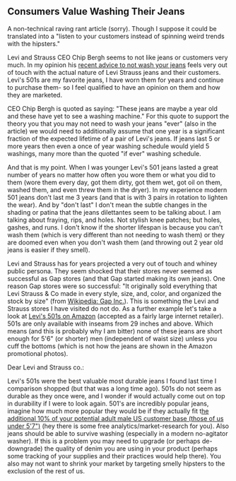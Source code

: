 ## Consumers Value Washing Their Jeans

A non-technical raving rant article (sorry).  Though I suppose it could be translated into a "listen to your customers instead of spinning weird trends with the hipsters."

Levi and Strauss CEO Chip Bergh seems to not like jeans or customers very much.  In my opinion his <a href="http://abcnews.go.com/blogs/lifestyle/2014/05/why-levis-ceo-says-to-stop-washing-your-jeans/" rel="external">recent advice to not wash your jeans</a> feels very out of touch with the actual nature of Levi Strauss jeans and their customers.  Levi's 501s are my favorite jeans, I have worn them for years and continue to purchase them- so I feel qualified to have an opinion on them and how they are marketed.

CEO Chip Bergh is quoted as saying: "These jeans are maybe a year old and these have yet to see a washing machine."  For this quote to support the theory you that you may not need to wash your jeans "ever" (also in the article) we would need to additionally assume that one year is a significant fraction of the expected lifetime of a pair of Levi's jeans.  If jeans last 5 or more years then even a once of year washing schedule would yield 5 washings, many more than the quoted "if ever" washing schedule.

And that is my point.  When I was younger Levi's 501 jeans lasted a great number of years no matter how often you wore them or what you did to them (wore them every day, got them dirty, got them wet, got oil on them, washed them, and even threw them in the dryer).  In my experience modern 501 jeans don't last me 3 years (and that is with 3 pairs in rotation to lighten the wear).  And by "don't last" I don't mean the subtle changes in the shading or patina that the jeans dilettantes seem to be talking about.  I am talking about fraying, rips, and holes.  Not stylish knee patches; but holes, gashes, and runs.  I don't know if the shorter lifespan is because you can't wash them (which is very different than not needing to wash them) or they are doomed even when you don't wash them (and throwing out 2 year old jeans is easier if they smell).

Levi and Strauss has for years projected a very out of touch and whiney public persona.  They seem shocked that their stores never seemed as successful as Gap stores (and that Gap started making its own jeans).  One reason Gap stores were so successful: "It originally sold everything that Levi Strauss & Co made in every style, size, and, color, and organized the stock by size" (from <a href="http://en.wikipedia.org/wiki/Gap_Inc." rel="external">Wikipedia: Gap Inc.</a>).  This is something the Levi and Strauss stores I have visited do not do.  As a further example let's take a look at <a href="http://www.amazon.com/dp/B0018ON5EA" rel="external">Levi's 501s on Amazon</a> (accepted as a fairly large internet retailer).  501s are only available with inseams from 29 inches and above.  Which means (and this is probably why I am bitter) none of these jeans are short enough for 5'6" (or shorter) men (independent of waist size) unless you cuff the bottoms (which is not how the jeans are shown in the Amazon promotional photos).

Dear Levi and Strauss co.:

Levi's 501s were the best valuable most durable jeans I found last time I comparison shopped (but that was a long time ago).  501s do not seem as durable as they once were, and I wonder if would actually come out on top in durability if I were to look again.  501's are incredibly popular jeans, imagine how much more popular they would be if they actually fit t<a href="http://www.census.gov/compendia/statab/2012/tables/12s0209.pdf" rel="external">he additional 10% of your potential adult male US customer base (those of us under 5'7")</a> (hey there is some free analytics/market-research for you).  Also jeans should be able to survive washing (especially in a modern no-agitator washer).  If this is a problem you may need to upgrade (or perhaps de-downgrade) the quality of denim you are using in your product (perhaps some tracking of your supplies and their practices would help there).  You also may not want to shrink your market by targeting smelly hipsters to the exclusion of the rest of us.
	